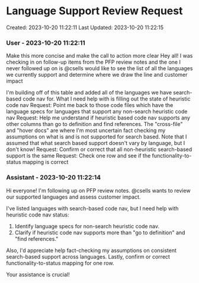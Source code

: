 # Language Support Review Request

Created: 2023-10-20 11:22:11
Last Updated: 2023-10-20 11:22:15

### User - 2023-10-20 11:22:11

Make this more concise and make the call to action more clear
Hey all! I was checking in on follow-up items from the PFP review notes and the one I never followed up on is
@csells would like to see the list of all the languages we currently support and determine where we draw the line and customer impact

I'm building off of this table and added all of the languages we have search-based code nav for. What I need help with is
filling out the state of heuristic code nav
Request: Point me back to those code files which have the language specs for languages that support any non-search heuristic code nav
Request: Help me understand if heuristic based code nav supports any other columns than go to definition and find references. The "cross-file" and "hover docs" are where I'm most uncertain
fact checking my assumptions on what is and is not supported for search based. Note that I assumed that what search based support doesn't vary by language, but I don't know!
Request: Confirm or correct that all non-heuristic search-based support is the same
Request: Check one row and see if the functionality-to-status mapping is correct

### Assistant - 2023-10-20 11:22:14

Hi everyone! I'm following up on PFP review notes. @csells wants to review our supported languages and assess customer impact.

I've listed languages with search-based code nav, but I need help with heuristic code nav status:
1. Identify language specs for non-search heuristic code nav.
2. Clarify if heuristic code nav supports more than "go to definition" and "find references."

Also, I'd appreciate help fact-checking my assumptions on consistent search-based support across languages.
Lastly, confirm or correct functionality-to-status mapping for one row.

Your assistance is crucial!

